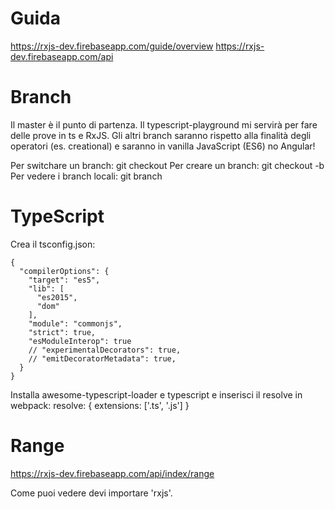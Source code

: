# Guida

https://rxjs-dev.firebaseapp.com/guide/overview
https://rxjs-dev.firebaseapp.com/api

# Branch

Il master è il punto di partenza.
Il typescript-playground mi servirà per fare delle prove in ts e RxJS.
Gli altri branch saranno rispetto alla finalità degli operatori (es. creational) e saranno in vanilla JavaScript (ES6) no Angular!

Per switchare un branch: git checkout <nomebranch>
Per creare un branch: git checkout -b <nomebranch>
Per vedere i branch locali: git branch

# TypeScript

Crea il tsconfig.json:

```
{
  "compilerOptions": {
    "target": "es5",
    "lib": [
      "es2015",
      "dom"
    ],
    "module": "commonjs",
    "strict": true,
    "esModuleInterop": true
    // "experimentalDecorators": true,
    // "emitDecoratorMetadata": true,
  }
}
```

Installa awesome-typescript-loader e typescript e inserisci il resolve in webpack:
resolve: {
    extensions: ['.ts', '.js']
  }

# Range

https://rxjs-dev.firebaseapp.com/api/index/range

Come puoi vedere devi importare 'rxjs'.

